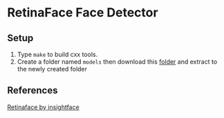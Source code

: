 # RetinaFace Face Detector

## Setup

1. Type ``make`` to build cxx tools.
2. Create a folder named `models` then download this [folder](https://drive.google.com/drive/folders/1OTXuAUdkLVaf78iz63D1uqGLZi4LbPeL) and extract to the newly created folder

## References

[Retinaface by insightface](https://github.com/deepinsight/insightface/tree/master/RetinaFace)
